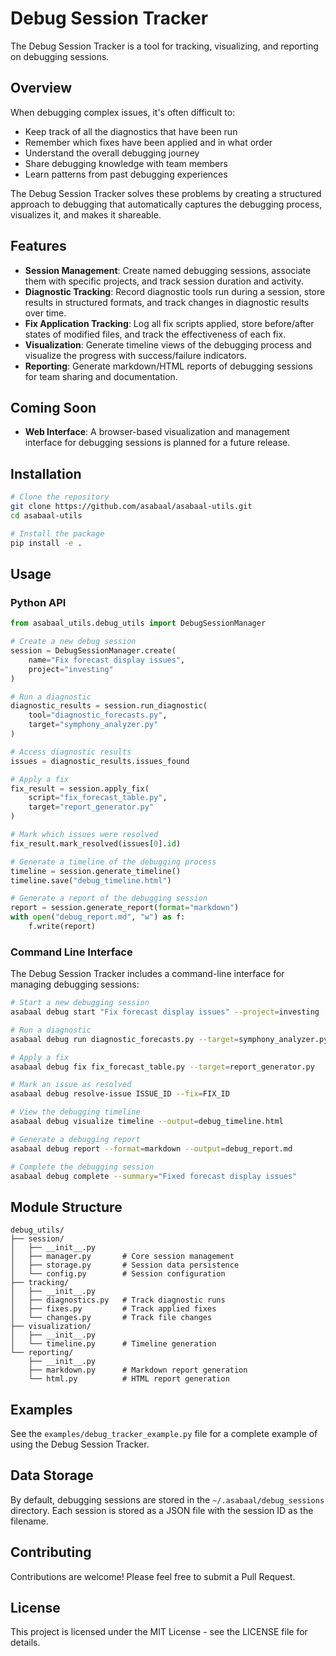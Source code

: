 # Debug Session Tracker

The Debug Session Tracker is a tool for tracking, visualizing, and reporting on debugging sessions.

## Overview

When debugging complex issues, it's often difficult to:
- Keep track of all the diagnostics that have been run
- Remember which fixes have been applied and in what order
- Understand the overall debugging journey
- Share debugging knowledge with team members
- Learn patterns from past debugging experiences

The Debug Session Tracker solves these problems by creating a structured approach to debugging that automatically captures the debugging process, visualizes it, and makes it shareable.

## Features

- **Session Management**: Create named debugging sessions, associate them with specific projects, and track session duration and activity.
- **Diagnostic Tracking**: Record diagnostic tools run during a session, store results in structured formats, and track changes in diagnostic results over time.
- **Fix Application Tracking**: Log all fix scripts applied, store before/after states of modified files, and track the effectiveness of each fix.
- **Visualization**: Generate timeline views of the debugging process and visualize the progress with success/failure indicators.
- **Reporting**: Generate markdown/HTML reports of debugging sessions for team sharing and documentation.

## Coming Soon

- **Web Interface**: A browser-based visualization and management interface for debugging sessions is planned for a future release.

## Installation

```bash
# Clone the repository
git clone https://github.com/asabaal/asabaal-utils.git
cd asabaal-utils

# Install the package
pip install -e .
```

## Usage

### Python API

```python
from asabaal_utils.debug_utils import DebugSessionManager

# Create a new debug session
session = DebugSessionManager.create(
    name="Fix forecast display issues",
    project="investing"
)

# Run a diagnostic
diagnostic_results = session.run_diagnostic(
    tool="diagnostic_forecasts.py",
    target="symphony_analyzer.py"
)

# Access diagnostic results
issues = diagnostic_results.issues_found

# Apply a fix
fix_result = session.apply_fix(
    script="fix_forecast_table.py",
    target="report_generator.py"
)

# Mark which issues were resolved
fix_result.mark_resolved(issues[0].id)

# Generate a timeline of the debugging process
timeline = session.generate_timeline()
timeline.save("debug_timeline.html")

# Generate a report of the debugging session
report = session.generate_report(format="markdown")
with open("debug_report.md", "w") as f:
    f.write(report)
```

### Command Line Interface

The Debug Session Tracker includes a command-line interface for managing debugging sessions:

```bash
# Start a new debugging session
asabaal debug start "Fix forecast display issues" --project=investing

# Run a diagnostic
asabaal debug run diagnostic_forecasts.py --target=symphony_analyzer.py

# Apply a fix
asabaal debug fix fix_forecast_table.py --target=report_generator.py

# Mark an issue as resolved
asabaal debug resolve-issue ISSUE_ID --fix=FIX_ID

# View the debugging timeline
asabaal debug visualize timeline --output=debug_timeline.html

# Generate a debugging report
asabaal debug report --format=markdown --output=debug_report.md

# Complete the debugging session
asabaal debug complete --summary="Fixed forecast display issues"
```

## Module Structure

```
debug_utils/
├── session/
│   ├── __init__.py
│   ├── manager.py       # Core session management
│   ├── storage.py       # Session data persistence
│   └── config.py        # Session configuration
├── tracking/
│   ├── __init__.py
│   ├── diagnostics.py   # Track diagnostic runs
│   ├── fixes.py         # Track applied fixes
│   └── changes.py       # Track file changes
├── visualization/
│   ├── __init__.py
│   └── timeline.py      # Timeline generation
└── reporting/
    ├── __init__.py
    ├── markdown.py      # Markdown report generation
    └── html.py          # HTML report generation
```

## Examples

See the `examples/debug_tracker_example.py` file for a complete example of using the Debug Session Tracker.

## Data Storage

By default, debugging sessions are stored in the `~/.asabaal/debug_sessions` directory. Each session is stored as a JSON file with the session ID as the filename.

## Contributing

Contributions are welcome! Please feel free to submit a Pull Request.

## License

This project is licensed under the MIT License - see the LICENSE file for details.
